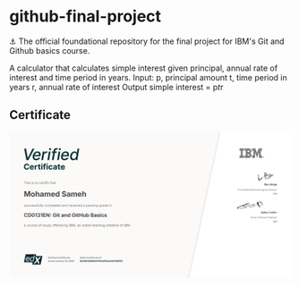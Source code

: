 # github-final-project
⚓ The official foundational repository for the final project for IBM's Git and Github basics course.

A calculator that calculates simple interest given principal, annual rate of interest and time period in years.
Input:
   p, principal amount
   t, time period in years
   r, annual rate of interest
Output
   simple interest = p*t*r

## Certificate
![Git & Github Basics](Git&Github.png)
